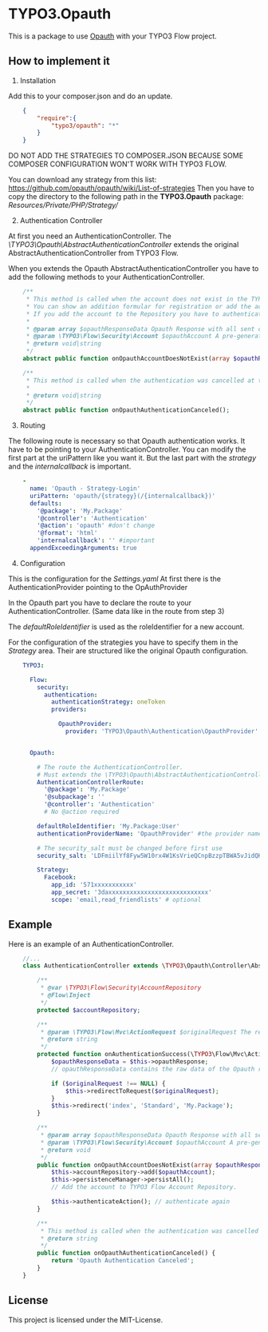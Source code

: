TYPO3.Opauth
============

This is a package to use [Opauth](http://opauth.org) with your TYPO3 Flow project.


How to implement it
-------------------

1. Installation

 Add this to your composer.json and do an update.
 ```json
     {
         "require":{
             "typo3/opauth": "*"
         }
     }
 ```

 DO NOT ADD THE STRATEGIES TO COMPOSER.JSON BECAUSE SOME COMPOSER CONFIGURATION WON'T WORK WITH TYPO3 FLOW.

 You can download any strategy from this list: https://github.com/opauth/opauth/wiki/List-of-strategies
 Then you have to copy the directory to the following path in the **TYPO3.Opauth** package: *Resources/Private/PHP/Strategy/*


2. Authentication Controller

 At first you need an AuthenticationController.
 The *\TYPO3\Opauth\AbstractAuthenticationController* extends the original AbstractAuthenticationController from TYPO3 Flow.

 When you extends the Opauth AbstractAuthenticationController you have to add the following methods to your AuthenticationController.

 ```php
     /**
      * This method is called when the account does not exist in the TYPO3 Flow Account Repository.
      * You can show an addition formular for registration or add the account directly to the Account Repository.
      * If you add the account to the Repository you have to authenticate again manually.
      *
      * @param array $opauthResponseData Opauth Response with all sent data depends on the used strategy (facebook, twitter, ...)
      * @param \TYPO3\Flow\Security\Account $opauthAccount A pre-generated account with the Opauth data
      * @return void|string
      */
     abstract public function onOpauthAccountDoesNotExist(array $opauthResponseData, \TYPO3\Flow\Security\Account $opauthAccount);

     /**
      * This method is called when the authentication was cancelled at the provider.
      *
      * @return void|string
      */
     abstract public function onOpauthAuthenticationCanceled();
 ```


3. Routing

 The following route is necessary so that Opauth authentication works.
 It have to be pointing to your AuthenticationController.
 You can modify the first part at the uriPattern like you want it.
 But the last part with the *strategy* and the *internalcallback* is important.

 ```yaml
     -
       name: 'Opauth - Strategy-Login'
       uriPattern: 'opauth/{strategy}(/{internalcallback})'
       defaults:
         '@package': 'My.Package'
         '@controller': 'Authentication'
         '@action': 'opauth' #don't change
         '@format': 'html'
         'internalcallback': '' #important
       appendExceedingArguments: true
 ```


4. Configuration

 This is the configuration for the *Settings.yaml*
 At first there is the AuthenticationProvider pointing to the OpAuthProvider

 In the Opauth part you have to declare the route to your AuthenticationController. (Same data like in the route from step 3)

 The *defaultRoleIdentifier* is used as the roleIdentifier for a new account.

 For the configuration of the strategies you have to specify them in the *Strategy* area.
 Their are structured like the original Opauth configuration.

 ```yaml
     TYPO3:

       Flow:
         security:
           authentication:
             authenticationStrategy: oneToken
             providers:

               OpauthProvider:
                 provider: 'TYPO3\Opauth\Authentication\OpauthProvider'


       Opauth:

         # The route the AuthenticationController.
         # Must extends the \TYPO3\Opauth\AbstractAuthenticationController.
         AuthenticationControllerRoute:
           '@package': 'My.Package'
           '@subpackage': ''
           '@controller': 'Authentication'
           # No @action required

         defaultRoleIdentifier: 'My.Package:User'
         authenticationProviderName: 'OpauthProvider' #the provider name from top

         # The security_salt must be changed before first use
         security_salt: 'LDFmiilYf8Fyw5W10rx4W1KsVrieQCnpBzzpTBWA5vJidQKDx8pMJbmw28R1C4m'

         Strategy:
           Facebook:
             app_id: '571xxxxxxxxxxx'
             app_secret: '3daxxxxxxxxxxxxxxxxxxxxxxxxxxxx'
             scope: 'email,read_friendlists' # optional
 ```


Example
-------

Here is an example of an AuthenticationController.

```php
    //...
    class AuthenticationController extends \TYPO3\Opauth\Controller\AbstractAuthenticationController {

        /**
         * @var \TYPO3\Flow\Security\AccountRepository
         * @Flow\Inject
         */
        protected $accountRepository;

        /**
         * @param \TYPO3\Flow\Mvc\ActionRequest $originalRequest The request that was intercepted by the security framework, NULL if there was none
         * @return string
         */
        protected function onAuthenticationSuccess(\TYPO3\Flow\Mvc\ActionRequest $originalRequest = NULL) {
            $opauthResponseData = $this->opauthResponse;
            // opauthResponseData contains the raw data of the Opauth response

            if ($originalRequest !== NULL) {
                $this->redirectToRequest($originalRequest);
            }
            $this->redirect('index', 'Standard', 'My.Package');
        }

        /**
         * @param array $opauthResponseData Opauth Response with all sent data
         * @param \TYPO3\Flow\Security\Account $opauthAccount A pre-generated account with the Opauth data
         * @return void
         */
        public function onOpauthAccountDoesNotExist(array $opauthResponseData, \TYPO3\Flow\Security\Account $opauthAccount) {
            $this->accountRepository->add($opauthAccount);
            $this->persistenceManager->persistAll();
            // Add the account to TYPO3 Flow Account Repository.

            $this->authenticateAction(); // authenticate again
        }

        /**
         * This method is called when the authentication was cancelled at the provider.
         * @return string
         */
        public function onOpauthAuthenticationCanceled() {
            return 'Opauth Authentication Canceled';
        }
    }
```


License
-------

This project is licensed under the MIT-License.